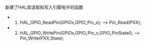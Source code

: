 新建了HAL库读取和写入引脚电平的函数
 * 1. HAL_GPIO_ReadPin(GPIOx,GPIO_Pin_x); --> Pin_Read(PXX);
 * 2. HAL_GPIO_WritePin(GPIOx,GPIO_Pin_x,GPIO_PinState0; --> Pin_Write(PXX,State);
